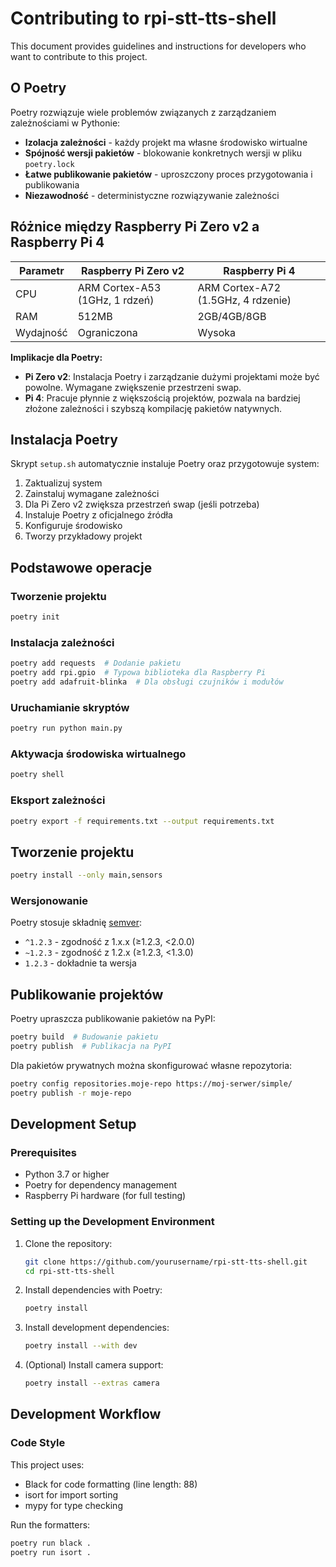 # Contributing to rpi-stt-tts-shell

This document provides guidelines and instructions for developers who want to contribute to this project.


## O Poetry

Poetry rozwiązuje wiele problemów związanych z zarządzaniem zależnościami w Pythonie:

- **Izolacja zależności** - każdy projekt ma własne środowisko wirtualne
- **Spójność wersji pakietów** - blokowanie konkretnych wersji w pliku `poetry.lock`
- **Łatwe publikowanie pakietów** - uproszczony proces przygotowania i publikowania
- **Niezawodność** - deterministyczne rozwiązywanie zależności

## Różnice między Raspberry Pi Zero v2 a Raspberry Pi 4

| Parametr | Raspberry Pi Zero v2 | Raspberry Pi 4 |
|----------|----------------------|----------------|
| CPU | ARM Cortex-A53 (1GHz, 1 rdzeń) | ARM Cortex-A72 (1.5GHz, 4 rdzenie) |
| RAM | 512MB | 2GB/4GB/8GB |
| Wydajność | Ograniczona | Wysoka |

**Implikacje dla Poetry:**

- **Pi Zero v2**: Instalacja Poetry i zarządzanie dużymi projektami może być powolne. Wymagane zwiększenie przestrzeni swap.
- **Pi 4**: Pracuje płynnie z większością projektów, pozwala na bardziej złożone zależności i szybszą kompilację pakietów natywnych.




## Instalacja Poetry

Skrypt `setup.sh` automatycznie instaluje Poetry oraz przygotowuje system:
1. Zaktualizuj system
2. Zainstaluj wymagane zależności
3. Dla Pi Zero v2 zwiększa przestrzeń swap (jeśli potrzeba)
4. Instaluje Poetry z oficjalnego źródła
5. Konfiguruje środowisko
6. Tworzy przykładowy projekt

## Podstawowe operacje

### Tworzenie projektu
```bash
poetry init
```

### Instalacja zależności
```bash
poetry add requests  # Dodanie pakietu
poetry add rpi.gpio  # Typowa biblioteka dla Raspberry Pi
poetry add adafruit-blinka  # Dla obsługi czujników i modułów
```

### Uruchamianie skryptów
```bash
poetry run python main.py
```

### Aktywacja środowiska wirtualnego
```bash
poetry shell
```

### Eksport zależności
```bash
poetry export -f requirements.txt --output requirements.txt
```

## Tworzenie projektu

```bash
poetry install --only main,sensors
```

### Wersjonowanie

Poetry stosuje składnię [semver](https://semver.org/):

- `^1.2.3` - zgodność z 1.x.x (≥1.2.3, <2.0.0)
- `~1.2.3` - zgodność z 1.2.x (≥1.2.3, <1.3.0)
- `1.2.3` - dokładnie ta wersja

## Publikowanie projektów

Poetry upraszcza publikowanie pakietów na PyPI:

```bash
poetry build  # Budowanie pakietu
poetry publish  # Publikacja na PyPI
```

Dla pakietów prywatnych można skonfigurować własne repozytoria:

```bash
poetry config repositories.moje-repo https://moj-serwer/simple/
poetry publish -r moje-repo
```


## Development Setup

### Prerequisites

- Python 3.7 or higher
- Poetry for dependency management
- Raspberry Pi hardware (for full testing)

### Setting up the Development Environment

1. Clone the repository:
   ```bash
   git clone https://github.com/yourusername/rpi-stt-tts-shell.git
   cd rpi-stt-tts-shell
   ```

2. Install dependencies with Poetry:
   ```bash
   poetry install
   ```

3. Install development dependencies:
   ```bash
   poetry install --with dev
   ```

4. (Optional) Install camera support:
   ```bash
   poetry install --extras camera
   ```

## Development Workflow

### Code Style

This project uses:
- Black for code formatting (line length: 88)
- isort for import sorting
- mypy for type checking

Run the formatters:
```bash
poetry run black .
poetry run isort .
```